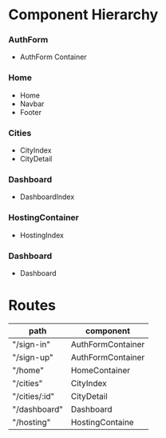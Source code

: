 # Component Hierarchy

### AuthForm
- AuthForm Container

### Home
- Home
- Navbar
- Footer

### Cities
- CityIndex
- CityDetail

### Dashboard
- DashboardIndex

### HostingContainer
- HostingIndex

### Dashboard
- Dashboard



# Routes

| path                          | component           |
| ----------------------------- | ------------------- |
| "/sign-in"                    | AuthFormContainer   |
| "/sign-up"                    | AuthFormContainer   |
| "/home"                       | HomeContainer       |
| "/cities"                     | CityIndex           |
| "/cities/:id"                 | CityDetail          |
| "/dashboard"                  | Dashboard           |
| "/hosting"                    | HostingContaine     |
